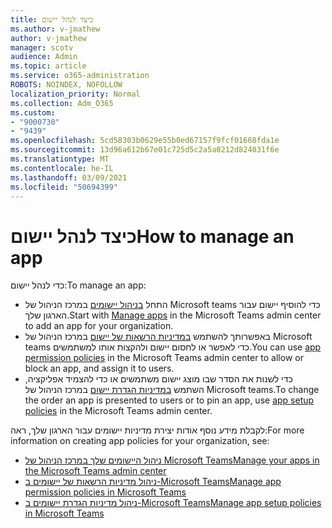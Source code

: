 ```yaml
---
title: כיצד לנהל יישום
ms.author: v-jmathew
author: v-jmathew
manager: scotv
audience: Admin
ms.topic: article
ms.service: o365-administration
ROBOTS: NOINDEX, NOFOLLOW
localization_priority: Normal
ms.collection: Adm_O365
ms.custom:
- "9000730"
- "9439"
ms.openlocfilehash: 5cd58303b0629e55b0ed67157f9fcf01668fda1e
ms.sourcegitcommit: 13d96a612b67e01c725d5c2a5a0212d824031f6e
ms.translationtype: MT
ms.contentlocale: he-IL
ms.lasthandoff: 03/09/2021
ms.locfileid: "50694399"
---
```

# <a name="how-to-manage-an-app"></a><span data-ttu-id="cde12-102">כיצד לנהל יישום</span><span class="sxs-lookup"><span data-stu-id="cde12-102">How to manage an app</span></span>

<span data-ttu-id="cde12-103">כדי לנהל יישום:</span><span class="sxs-lookup"><span data-stu-id="cde12-103">To manage an app:</span></span>

- <span data-ttu-id="cde12-104">התחל [בניהול יישומים](https://admin.teams.microsoft.com/policies/manage-apps) במרכז הניהול של Microsoft teams כדי להוסיף יישום עבור הארגון שלך.</span><span class="sxs-lookup"><span data-stu-id="cde12-104">Start with [Manage apps](https://admin.teams.microsoft.com/policies/manage-apps) in the Microsoft Teams admin center to add an app for your organization.</span></span>
- <span data-ttu-id="cde12-105">באפשרותך להשתמש [במדיניות הרשאות של יישום](https://admin.teams.microsoft.com/policies/app-permission) במרכז הניהול של Microsoft teams כדי לאפשר או לחסום יישום ולהקצות אותו למשתמשים.</span><span class="sxs-lookup"><span data-stu-id="cde12-105">You can use [app permission policies](https://admin.teams.microsoft.com/policies/app-permission) in the Microsoft Teams admin center to allow or block an app, and assign it to users.</span></span>
- <span data-ttu-id="cde12-106">כדי לשנות את הסדר שבו מוצג יישום משתמשים או כדי להצמיד אפליקציה, השתמש [במדיניות הגדרת יישום](https://admin.teams.microsoft.com/policies/app-setup) במרכז הניהול של Microsoft teams.</span><span class="sxs-lookup"><span data-stu-id="cde12-106">To change the order an app is presented to users or to pin an app, use [app setup policies](https://admin.teams.microsoft.com/policies/app-setup) in the Microsoft Teams admin center.</span></span>

<span data-ttu-id="cde12-107">לקבלת מידע נוסף אודות יצירת מדיניות יישומים עבור הארגון שלך, ראה:</span><span class="sxs-lookup"><span data-stu-id="cde12-107">For more information on creating app policies for your organization, see:</span></span>

- [<span data-ttu-id="cde12-108">ניהול היישומים שלך במרכז הניהול של Microsoft Teams</span><span class="sxs-lookup"><span data-stu-id="cde12-108">Manage your apps in the Microsoft Teams admin center</span></span>](https://docs.microsoft.com/MicrosoftTeams/manage-apps)
- [<span data-ttu-id="cde12-109">ניהול מדיניות הרשאות של יישומים ב-Microsoft Teams</span><span class="sxs-lookup"><span data-stu-id="cde12-109">Manage app permission policies in Microsoft Teams</span></span>](https://docs.microsoft.com/microsoftteams/teams-app-permission-policies)
- [<span data-ttu-id="cde12-110">ניהול מדיניות הגדרת יישומים ב-Microsoft Teams</span><span class="sxs-lookup"><span data-stu-id="cde12-110">Manage app setup policies in Microsoft Teams</span></span>](https://docs.microsoft.com/microsoftteams/teams-app-setup-policies)
